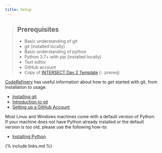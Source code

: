 ```yaml
---
title: Setup
---
```


> ## Prerequisites
>
> * Basic understanding of git
> * git (installed locally)
> * Basic understanding of python
> * Python 3.7+ with pip (installed locally)
> * Text editor
> * GitHub account
> * Copy of [INTERSECT Day 2 Template](https://github.com/INTERSECT-training/intersect-training-day2)
{: .prereq}

[CodeRefinery](https://coderefinery.org/) has useful information about how
to get started with git, from installation to usage.

- [Installing git](https://coderefinery.github.io/installation/)
- [Introduction to git](https://coderefinery.github.io/git-intro/)
- [Setting up a GitHub Account](https://coderefinery.github.io/installation/github/)

Most Linux and Windows machines come with a default version of Python.
If your machine does not have Python already installed or the default version
is too old, please use the following how-to:

- [Installing Python](https://wiki.python.org/moin/BeginnersGuide/Download)

{% include links.md %}
